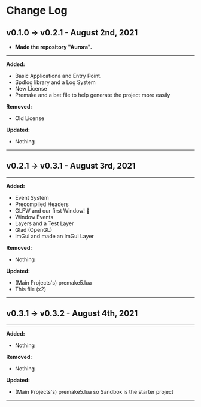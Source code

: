 # Change Log

## v0.1.0 -> v0.2.1 - August 2nd, 2021

- **Made the repository "Aurora".**

---

**Added:**
* Basic Applicationa and Entry Point.
* Spdlog library and a Log System
* New License
* Premake and a bat file to help generate the project more easily

**Removed:**
* Old License

**Updated:**
* Nothing

---

## v0.2.1 -> v0.3.1 - August 3rd, 2021

---

**Added:**
* Event System
* Precompiled Headers
* GLFW and our first Window! 🥳
* Window Events
* Layers and a Test Layer
* Glad (OpenGL)
* ImGui and made an ImGui Layer

**Removed:**
* Nothing

**Updated:**
* (Main Projects's) premake5.lua
* This file (x2)

---

## v0.3.1 -> v0.3.2 - August 4th, 2021

---

**Added:**
* Nothing

**Removed:**
* Nothing

**Updated:**
* (Main Projects's) premake5.lua so Sandbox is the starter project

---